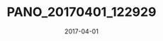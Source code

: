 ---
date: 2017-04-01
slug: PANO_20170401_122929
title: PANO_20170401_122929
image:
  ModifyDate: '2017:04:01 12:29:52'
  GPSInfo: 228
  Model: Pixel XL
  ImageWidth: 6050
  ImageHeight: 1954
  Orientation: 0
  ExifOffset: 146
  Make: Google
  path: /life/PANO_20170401_122929.jpg
  name: PANO_20170401_122929
thumbnail: {}
exif:
  LightSource: 0
  CreateDate: '2017:04:01 12:29:52'
  DateTimeOriginal: '2017:04:01 12:29:52'
gps:
  GPSDateStamp: '2017:04:01'
  GPSAltitudeRef: 0
  GPSLongitudeRef: W
  GPSLongitude:
    - 3
    - 29
    - 40.71
  GPSLatitudeRef: 'N'
  GPSProcessingMethod: fused
  GPSTimeStamp:
    - 11
    - 29
    - 45
  GPSAltitude: 83
  GPSLatitude:
    - 50
    - 24
    - 3.84
interoperability: {}
makernote: {}

---